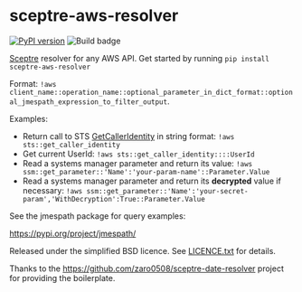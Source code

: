 
# sceptre-aws-resolver
[![PyPI version](https://badge.fury.io/py/sceptre-aws-resolver.svg)](https://badge.fury.io/py/sceptre-aws-resolver)
![Build badge](https://codebuild.us-east-1.amazonaws.com/badges?uuid=eyJlbmNyeXB0ZWREYXRhIjoiNlZwTFptVGM4ZTB3NTY0SkZNb2xyMWVac2JLR3IwOVpJTWtLblVCR2NXNGJZbHREdUh4M0NGTWlKV3M3cHk1Q2pXbEJ6eFVYM3ZVN0JxUVZPRUtUN1AwPSIsIml2UGFyYW1ldGVyU3BlYyI6IjluZVpUK1c0MmVCbEFHZXgiLCJtYXRlcmlhbFNldFNlcmlhbCI6MX0%3D&branch=master)

[Sceptre](https://github.com/cloudreach/sceptre) resolver for any AWS API.
Get started by running `pip install sceptre-aws-resolver`

Format: `!aws client_name::operation_name::optional_parameter_in_dict_format::optional_jmespath_expression_to_filter_output`.

Examples:
- Return call to STS [GetCallerIdentity](https://docs.aws.amazon.com/STS/latest/APIReference/API_GetCallerIdentity.html) in string format: `!aws sts::get_caller_identity`
- Get current UserId: `!aws sts::get_caller_identity::::UserId`
- Read a systems manager parameter and return its value: `!aws ssm::get_parameter::'Name':'your-param-name'::Parameter.Value`
- Read a systems manager parameter and return its **decrypted** value if necessary: `!aws ssm::get_parameter::'Name':'your-secret-param','WithDecryption':True::Parameter.Value`

See the jmespath package for query examples:

https://pypi.org/project/jmespath/

Released under the simplified BSD licence. See [LICENCE.txt](LICENCE.txt) for details.

Thanks to the https://github.com/zaro0508/sceptre-date-resolver project for providing the boilerplate.
